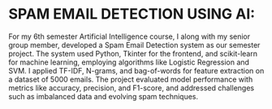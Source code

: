 # SPAM EMAIL DETECTION USING AI:

For my 6th semester Artificial Intelligence course, I along with my senior group member, developed a Spam Email Detection system as our semester project. The system used Python, Tkinter for the frontend, and scikit-learn for machine learning, employing algorithms like Logistic Regression and SVM. I applied TF-IDF, N-grams, and bag-of-words for feature extraction on a dataset of 5000 emails. The project evaluated model performance with metrics like accuracy, precision, and F1-score, and addressed challenges such as imbalanced data and evolving spam techniques.
